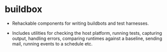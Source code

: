 buildbox
========

 * Rehackable components for writing buildbots and test harnesses.

 * Includes utilities for checking the host platform, running tests, capturing output,
  handling errors, comparing runtimes against a baseline, sending mail, running events to a schedule etc.
        
